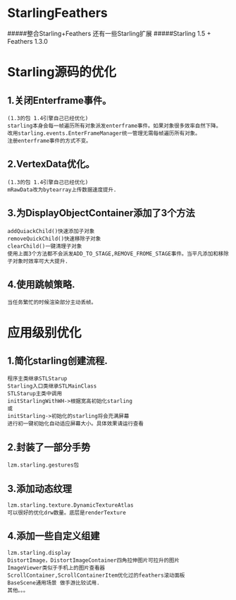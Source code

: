 StarlingFeathers
================

#####整合Starling+Feathers 还有一些Starling扩展
#####Starling 1.5 + Feathers 1.3.0

Starling源码的优化
================

1.关闭Enterframe事件。
-------------------
    (1.3的包 1.4引擎自己已经优化)
	starling本身会每一帧遍历所有对象派发enterframe事件。如果对象很多效率自然下降。
	改用starling.events.EnterFrameManager统一管理无需每帧遍历所有对象。
	注册enterframe事件的方式不变。
2.VertexData优化。
----------------
    (1.3的包 1.4引擎自己已经优化)
	mRawData改为bytearray上传数据速度提升.
3.为DisplayObjectContainer添加了3个方法
-------------------------------------
	addQuiackChild()快速添加子对象
	removeQuickChild()快速移除子对象
	clearChild()一键清理子对象
	使用上面3个方法都不会派发ADD_TO_STAGE,REMOVE_FROME_STAGE事件。当平凡添加和移除子对象时效率可大大提升.
4.使用跳帧策略.
-------------
	当任务繁忙的时候渲染部分主动丢帧。
					
应用级别优化
==========

1.简化starling创建流程.
---------------------
	程序主类继承STLStarup
	Starling入口类继承STLMainClass
	STLStarup主类中调用
	initStarlingWithWH->根据宽高初始化starling
    或
	initStarling->初始化的starling将会充满屏幕
	进行初一键初始化自动适应屏幕大小。具体效果请运行查看

2.封装了一部分手势
---------------
	lzm.starling.gestures包
	
3.添加动态纹理
------------
	lzm.starling.texture.DynamicTextureAtlas
	可以很好的优化drw数量。底层是renderTexture

4.添加一些自定义组建
-----------------
	lzm.starling.display
	DistortImage，DistortImageContainer四角拉伸图片可拉升的图片
	ImageViewer类似于手机上的图片查看器
	ScrollContainer,ScrollContainerItem优化过的feathers滚动面板
	BaseScene通用场景 做手游比较试用.
	其他。。。
